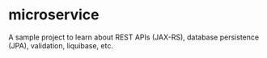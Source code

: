 # microservice
A sample project to learn about REST APIs (JAX-RS), database persistence (JPA), validation, liquibase, etc.
